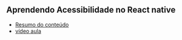
## Aprendendo Acessibilidade no React native
- [Resumo do conteúdo](https://terrific-swordtail-92f.notion.site/Acessibilidade-no-React-Native-d156f0072eff4d22a9d99be823170279)
- [vídeo aula](https://www.youtube.com/watch?v=X52XE9Jgj7Y)


